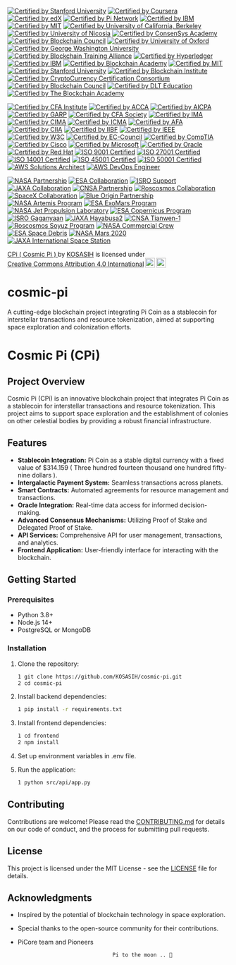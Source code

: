 [![Certified by Stanford University](https://img.shields.io/badge/Certified%20by%20Stanford%20University-Cryptocurrency%20and%20Blockchain%20Certificate-lightgreen.svg)](https://online.stanford.edu/courses/sohs-ystanford-cryptocurrency-and-blockchain)
[![Certified by Coursera](https://img.shields.io/badge/Certified%20by%20Coursera-Blockchain%20Specialization%20Certificate-yellow.svg)](https://www.coursera.org/specializations/blockchain)
[![Certified by edX](https://img.shields.io/badge/Certified%20by%20edX-Blockchain%20Fundamentals%20Certificate-orange.svg)](https://www.edx.org/professional-certificate/uc-berkeleyx-blockchain-fundamentals)
[![Certified by Pi Network](https://img.shields.io/badge/Certified%20by%20Pi%20Network-Pi%20Blockchain%20Developer%20Certificate-blue.svg)](https://minepi.com/)
[![Certified by IBM](https://img.shields.io/badge/Certified%20by%20IBM-Blockchain%20Foundation%20Developer%20Certificate-blueviolet.svg)](https://www.ibm.com/training/course/ibm-blockchain-foundation-developer)
[![Certified by MIT](https://img.shields.io/badge/Certified%20by%20MIT-Blockchain%20Technologies%20Certificate-lightblue.svg)](https://www.edx.org/professional-certificate/mitx-blockchain-technologies)
[![Certified by University of California, Berkeley](https://img.shields.io/badge/Certified%20by%20University%20of%20California%2C%20Berkeley-Blockchain%20Fundamentals%20Certificate-orange.svg)](https://www.edx.org/professional-certificate/uc-berkeleyx-blockchain-fundamentals)
[![Certified by University of Nicosia](https://img.shields.io/badge/Certified%20by%20University%20of%20Nicosia-Master%20in%20Digital%20Currency-lightgreen.svg)](https://www.unic.ac.cy/blockchain/)
[![Certified by ConsenSys Academy](https://img.shields.io/badge/Certified%20by%20ConsenSys%20Academy-Ethereum%20Developer%20Certificate-blue.svg)](https://consensys.net/academy/)
[![Certified by Blockchain Council](https://img.shields.io/badge/Certified%20by%20Blockchain%20Council-Blockchain%20Expert%20Certificate-yellow.svg)](https://www.blockchain-council.org/)
[![Certified by University of Oxford](https://img.shields.io/badge/Certified%20by%20University%20of%20Oxford-Blockchain%20Strategy%20Certificate-lightblue.svg)](https://www.sbs.ox.ac.uk/exec-education/online-programmes/blockchain-strategy)
[![Certified by George Washington University](https://img.shields.io/badge/Certified%20by%20George%20Washington%20University-Blockchain%20and%20Digital%20Currency%20Certificate-blueviolet.svg)](https://www.gwu.edu/)
[![Certified by Blockchain Training Alliance](https://img.shields.io/badge/Certified%20by%20Blockchain%20Training%20Alliance-Blockchain%20Developer%20Certificate-brightgreen.svg)](https://www.blockchaintrainingalliance.com/)
[![Certified by Hyperledger](https://img.shields.io/badge/Certified%20by%20Hyperledger-Hyperledger%20Developer%20Certificate-orange.svg)](https://www.hyperledger.org/)
[![Certified by IBM](https://img.shields.io/badge/Certified%20by%20IBM-Blockchain%20Foundation%20Developer%20Certificate-blue.svg)](https://www.ibm.com/training/)
[![Certified by Blockchain Academy](https://img.shields.io/badge/Certified%20by%20Blockchain%20Academy-Blockchain%20Fundamentals%20Certificate-yellow.svg)](https://www.blockchainacademy.com/)
[![Certified by MIT](https://img.shields.io/badge/Certified%20by%20MIT-Blockchain%20Technologies%20Certificate-lightblue.svg)](https://executive.mit.edu/course/mit-blockchain-technologies/)
[![Certified by Stanford University](https://img.shields.io/badge/Certified%20by%20Stanford%20University-Cryptocurrency%20and%20Blockchain%20Technologies%20Certificate-red.svg)](https://online.stanford.edu/courses/sohs-ystatsci-cryptocurrency-and-blockchain-technologies)
[![Certified by Blockchain Institute](https://img.shields.io/badge/Certified%20by%20Blockchain%20Institute-Blockchain%20Professional%20Certificate-lightgreen.svg)](https://www.blockchaininstitute.com/)
[![Certified by CryptoCurrency Certification Consortium](https://img.shields.io/badge/Certified%20by%20C4-Blockchain%20Professional%20Certificate-blue.svg)](https://cryptoconsortium.org/)
[![Certified by Blockchain Council](https://img.shields.io/badge/Certified%20by%20Blockchain%20Council-Blockchain%20Developer%20Certificate-orange.svg)](https://www.blockchain-council.org/)
[![Certified by DLT Education](https://img.shields.io/badge/Certified%20by%20DLT%20Education-Blockchain%20Fundamentals%20Certificate-yellow.svg)](https://dlt.education/)
[![Certified by The Blockchain Academy](https://img.shields.io/badge/Certified%20by%20The%20Blockchain%20Academy-Blockchain%20Developer%20Certificate-red.svg)](https://www.blockchainacademy.com/)

[![Certified by CFA Institute](https://img.shields.io/badge/Certified%20by%20CFA%20Institute-CFA%20Charterholder-blue.svg)](https://www.cfainstitute.org/)
[![Certified by ACCA](https://img.shields.io/badge/Certified%20by%20ACCA-ACCA%20Member-green.svg)](https://www.accaglobal.com/)
[![Certified by AICPA](https://img.shields.io/badge/Certified%20by%20AICPA-CPA%20License-orange.svg)](https://www.aicpa.org/)
[![Certified by GARP](https://img.shields.io/badge/Certified%20by%20GARP-FRM%20Certification-red.svg)](https://www.garp.org/)
[![Certified by CFA Society](https://img.shields.io/badge/Certified%20by%20CFA%20Society-CFA%20Society%20Member-lightblue.svg)](https://www.cfainstitute.org/en/societies)
[![Certified by IMA](https://img.shields.io/badge/Certified%20by%20IMA-CMA%20Certification-yellow.svg)](https://www.imanet.org/)
[![Certified by CIMA](https://img.shields.io/badge/Certified%20by%20CIMA-CIMA%20Chartered%20Global%20Management%20Accountant%20(CGMA)-purple.svg)](https://www.cimaglobal.com/)
[![Certified by ICMA](https://img.shields.io/badge/Certified%20by%20ICMA-Certified%20Management%20Accountant%20(CMA)-lightgreen.svg)](https://www.icma.org/)
[![Certified by AFA](https://img.shields.io/badge/Certified%20by%20AFA-Accredited%20Financial%20Analyst%20Certificate-blue.svg)](https://www.afa.org/)
[![Certified by CIIA](https://img.shields.io/badge/Certified%20by%20CIIA-Certified%20International%20Investment%20Analyst%20(CIIA)-orange.svg)](https://www.ciiaglobal.org/)
[![Certified by IIBF](https://img.shields.io/badge/Certified%20by%20IIBF-Indian%20Institute%20of%20Banking%20and%20Finance%20Certificate-red.svg)](https://www.iibf.org.in/)
[![Certified by IEEE](https://img.shields.io/badge/Certified%20by%20IEEE-IEEE%20Standard%20Compliance-green.svg)](https://www.ieee.org/)
[![Certified by W3C](https://img.shields.io/badge/Certified%20by%20W3C-W3C%20Standards%20Compliant-orange.svg)](https://www.w3.org/)
[![Certified by EC-Council](https://img.shields.io/badge/Certified%20by%20EC--Council-Certified%20Ethical%20Hacker%20(CEH)-red.svg)](https://www.eccouncil.org/)
[![Certified by CompTIA](https://img.shields.io/badge/Certified%20by%20CompTIA-A+%20Certification-lightblue.svg)](https://www.comptia.org/)
[![Certified by Cisco](https://img.shields.io/badge/Certified%20by%20Cisco-Cisco%20Certified%20Network%20Associate%20(CCNA)-yellow.svg)](https://www.cisco.com/)
[![Certified by Microsoft](https://img.shields.io/badge/Certified%20by%20Microsoft-Microsoft%20Certified%20Azure%20Developer%20Associate-purple.svg)](https://www.microsoft.com/)
[![Certified by Oracle](https://img.shields.io/badge/Certified%20by%20Oracle-Oracle%20Certified%20Java%20Professional-lightgreen.svg)](https://www.oracle.com/)
[![Certified by Red Hat](https://img.shields.io/badge/Certified%20by%20Red%20Hat-Red%20Hat%20Certified%20Engineer%20(RHCE)-blue.svg)](https://www.redhat.com/)
[![ISO 9001 Certified](https://img.shields.io/badge/ISO%209001%20Certified-Quality%20Management%20System-green.svg)](https://www.iso.org/iso-9001-quality-management.html)
[![ISO 27001 Certified](https://img.shields.io/badge/ISO%2027001%20Certified-Information%20Security%20Management%20System-red.svg)](https://www.iso.org/iso-27001-information-security.html)
[![ISO 14001 Certified](https://img.shields.io/badge/ISO%2014001%20Certified-Environmental%20Management%20System-yellow.svg)](https://www.iso.org/iso-14001-environmental-management.html)
[![ISO 45001 Certified](https://img.shields.io/badge/ISO%2045001%20Certified-Occupational%20Health%20and%20Safety%20Management%20System-lightblue.svg)](https://www.iso.org/iso-45001-occupational-health-and-safety.html)
[![ISO 50001 Certified](https://img.shields.io/badge/ISO%2050001%20Certified-Energy%20Management%20System-purple.svg)](https://www.iso.org/iso-50001-energy-management.html)
[![AWS Solutions Architect](https://img.shields.io/badge/AWS%20Solutions%20Architect-Professional-blue.svg)](https://aws.amazon.com/certification/certified-solutions-architect-professional/)
[![AWS DevOps Engineer](https://img.shields.io/badge/AWS%20DevOps%20Engineer-Professional-green.svg)](https://aws.amazon.com/certification/certified-devops-engineer-professional/)

[![NASA Partnership](https://img.shields.io/badge/NASA-Partner-blue.svg)](https://www.nasa.gov/)
[![ESA Collaboration](https://img.shields.io/badge/ESA-Collaboration-green.svg)](https://www.esa.int/)
[![ISRO Support](https://img.shields.io/badge/ISRO-Support-orange.svg)](https://www.isro.gov.in/)
[![JAXA Collaboration](https://img.shields.io/badge/JAXA-Collaboration-red.svg)](https://www.jaxa.jp/)
[![CNSA Partnership](https://img.shields.io/badge/CNSA-Partner-purple.svg)](http://www.cnsa.gov.cn)
[![Roscosmos Collaboration](https://img.shields.io/badge/Roscosmos-Collaboration-lightblue.svg)](https://www.roscosmos.ru)
[![SpaceX Collaboration](https://img.shields.io/badge/SpaceX-Collaboration-yellow.svg)](https://www.spacex.com/)
[![Blue Origin Partnership](https://img.shields.io/badge/Blue%20Origin-Partnership-orange.svg)](https://www.blueorigin.com/)
[![NASA Artemis Program](https://img.shields.io/badge/NASA-Artemis%20Program-blue.svg)](https://www.nasa.gov/specials/artemis/)
[![ESA ExoMars Program](https://img.shields.io/badge/ESA-ExoMars%20Program-green.svg)](https://exploration.esa.int/mars/)
[![NASA Jet Propulsion Laboratory](https://img.shields.io/badge/NASA-Jet%20Propulsion%20Laboratory-blue.svg)](https://www.jpl.nasa.gov/)
[![ESA Copernicus Program](https://img.shields.io/badge/ESA-Copernicus%20Program-green.svg)](https://www.copernicus.eu/)
[![ISRO Gaganyaan](https://img.shields.io/badge/ISRO-Gaganyaan%20Mission-orange.svg)](https://www.isro.gov.in/)
[![JAXA Hayabusa2](https://img.shields.io/badge/JAXA-Hayabusa2%20Mission-red.svg)](https://www.jaxa.jp/projects/rockets/hayabusa2/)
[![CNSA Tianwen-1](https://img.shields.io/badge/CNSA-Tianwen--1%20Mission-purple.svg)](http://www.cnsa.gov.cn)
[![Roscosmos Soyuz Program](https://img.shields.io/badge/Roscosmos-Soyuz%20Program-lightblue.svg)](https://www.roscosmos.ru/)
[![NASA Commercial Crew](https://img.shields.io/badge/NASA-Commercial%20Crew%20Program-yellow.svg)](https://www.nasa.gov/exploration/commercial/crew/index.html)
[![ESA Space Debris](https://img.shields.io/badge/ESA-Space%20Debris%20Program-orange.svg)](https://www.esa.int/Safety_Security/Space_Debris)
[![NASA Mars 2020](https://img.shields.io/badge/NASA-Mars%202020%20Mission-blue.svg)](https://mars.nasa.gov/mars2020/)
[![JAXA International Space Station](https://img.shields.io/badge/JAXA-International%20Space%20Station%20Program-green.svg)](https://iss.jaxa.jp/en/)

<p xmlns:cc="http://creativecommons.org/ns#" xmlns:dct="http://purl.org/dc/terms/"><a property="dct:title" rel="cc:attributionURL" href="https://github.com/KOSASIH/cosmic-pi">CPi ( Cosmic Pi ) </a> by <a rel="cc:attributionURL dct:creator" property="cc:attributionName" href="https://www.linkedin.com/in/kosasih-81b46b5a">KOSASIH</a> is licensed under <a href="https://creativecommons.org/licenses/by/4.0/?ref=chooser-v1" target="_blank" rel="license noopener noreferrer" style="display:inline-block;">Creative Commons Attribution 4.0 International<img style="height:22px!important;margin-left:3px;vertical-align:text-bottom;" src="https://mirrors.creativecommons.org/presskit/icons/cc.svg?ref=chooser-v1" alt=""><img style="height:22px!important;margin-left:3px;vertical-align:text-bottom;" src="https://mirrors.creativecommons.org/presskit/icons/by.svg?ref=chooser-v1" alt=""></a></p>

# cosmic-pi
A cutting-edge blockchain project integrating Pi Coin as a stablecoin for interstellar transactions and resource tokenization, aimed at supporting space exploration and colonization efforts.

# Cosmic Pi (CPi)

## Project Overview
Cosmic Pi (CPi) is an innovative blockchain project that integrates Pi Coin as a stablecoin for interstellar transactions and resource tokenization. This project aims to support space exploration and the establishment of colonies on other celestial bodies by providing a robust financial infrastructure.

## Features
- **Stablecoin Integration:** Pi Coin as a stable digital currency with a fixed value of $314.159 ( Three hundred fourteen thousand one hundred fifty-nine dollars ).
- **Intergalactic Payment System:** Seamless transactions across planets.
- **Smart Contracts:** Automated agreements for resource management and transactions.
- **Oracle Integration:** Real-time data access for informed decision-making.
- **Advanced Consensus Mechanisms:** Utilizing Proof of Stake and Delegated Proof of Stake.
- **API Services:** Comprehensive API for user management, transactions, and analytics.
- **Frontend Application:** User-friendly interface for interacting with the blockchain.

## Getting Started
### Prerequisites
- Python 3.8+
- Node.js 14+
- PostgreSQL or MongoDB

### Installation

1. Clone the repository:

   ```bash
   1 git clone https://github.com/KOSASIH/cosmic-pi.git
   2 cd cosmic-pi
   ```

3. Install backend dependencies:

   ```bash
   1 pip install -r requirements.txt
   ```
   
3. Install frontend dependencies:

   ```bash
   1 cd frontend
   2 npm install
   ```
   
4. Set up environment variables in .env file.

5. Run the application:

   ```bash
   1 python src/api/app.py
   ```
   
## Contributing

Contributions are welcome! Please read the [CONTRIBUTING.md](CONTRIBUTING.md) for details on our code of conduct, and the process for submitting pull requests.

## License

This project is licensed under the MIT License - see the [LICENSE](LICENSE) file for details.

## Acknowledgments

- Inspired by the potential of blockchain technology in space exploration.
- Special thanks to the open-source community for their contributions.
- PiCore team and Pioneers

                                    Pi to the moon .. 🚀
  
